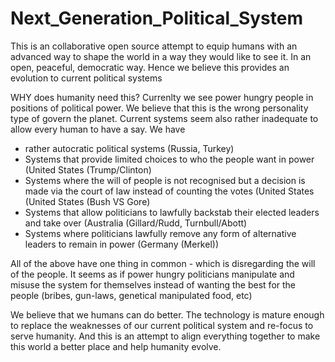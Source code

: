 # Next_Generation_Political_System
This is an collaborative open source attempt to equip humans with an advanced way to shape the world in a way they would like to see it. In an open, peaceful, democratic way. Hence we believe this provides an evolution to current political systems

WHY does humanity need this?
Currenlty we see power hungry people in positions of political power. We believe that this is the wrong personality type of govern the planet. Current systems seem also rather inadequate to allow every human to have a say. 
We have
- rather autocratic political systems (Russia, Turkey)
- Systems that provide limited choices to who the people want in power (United States (Trump/Clinton)
- Systems where the will of people is not recognised but a decision is made via the court of law instead of counting the votes (United States (United States (Bush VS Gore)
- Systems that allow politicians to lawfully backstab their elected leaders and take over (Australia (Gillard/Rudd, Turnbull/Abott)
- Systems where politicians lawfully remove any form of alternative leaders to remain in power (Germany (Merkel))

All of the above have one thing in common - which is disregarding the will of the people.
It seems as if power hungry politicians manipulate and misuse the system for themselves instead of wanting the best for the people (bribes, gun-laws, genetical manipulated food, etc)

We believe that we humans can do better.
The technology is mature enough to replace the weaknesses of our current political system and re-focus to serve humanity.
And this is an attempt to align everything together to make this world a better place and help humanity evolve.
